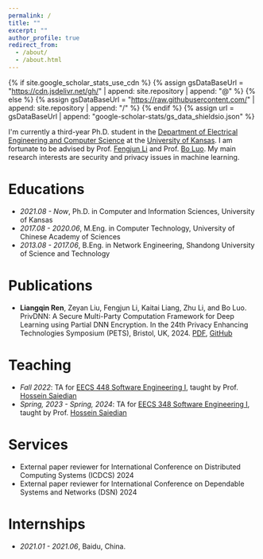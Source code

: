 ```yaml
---
permalink: /
title: ""
excerpt: ""
author_profile: true
redirect_from: 
  - /about/
  - /about.html
---
```


{% if site.google_scholar_stats_use_cdn %}
{% assign gsDataBaseUrl = "https://cdn.jsdelivr.net/gh/" | append: site.repository | append: "@" %}
{% else %}
{% assign gsDataBaseUrl = "https://raw.githubusercontent.com/" | append: site.repository | append: "/" %}
{% endif %}
{% assign url = gsDataBaseUrl | append: "google-scholar-stats/gs_data_shieldsio.json" %}

<span class='anchor' id='about-me'></span>

I'm currently a third-year Ph.D. student in the [Department of Electrical Engineering and Computer Science](https://eecs.ku.edu/) at the [University of Kansas](https://ku.edu/). I am fortunate to be advised by Prof. [Fengjun Li](https://ittc.ku.edu/~fli/) and Prof. [Bo Luo](https://www.ittc.ku.edu/~bluo/). My main research interests are security and privacy issues in machine learning.

# Educations
- *2021.08 - Now*, Ph.D. in Computer and Information Sciences, University of Kansas
- *2017.08 - 2020.06*, M.Eng. in Computer Technology, University of Chinese Academy of Sciences
- *2013.08 - 2017.06*, B.Eng. in Network Engineering, Shandong University of Science and Technology

# Publications

- **Liangqin Ren**, Zeyan Liu, Fengjun Li, Kaitai Liang, Zhu Li, and Bo Luo. PrivDNN: A Secure Multi-Party Computation Framework for Deep Learning using Partial DNN Encryption. In the 24th Privacy Enhancing Technologies Symposium (PETS), Bristol, UK, 2024. [PDF](../files/privdnn.pdf), [GitHub](https://github.com/LiangqinRen/PrivDNN)

# Teaching

- *Fall 2022*: TA for [EECS 448 Software Engineering I](https://people.eecs.ku.edu/~saiedian/Teaching/448/), taught by Prof. [Hossein Saiedian](https://people.eecs.ku.edu/~saiedian/)
- *Spring, 2023 - Spring, 2024*: TA for [EECS 348 Software Engineering I](https://people.eecs.ku.edu/~saiedian/Teaching/448/), taught by Prof. [Hossein Saiedian](https://people.eecs.ku.edu/~saiedian/)

# Services

- External paper reviewer for International Conference on Distributed Computing Systems (ICDCS) 2024
- External paper reviewer for International Conference on Dependable Systems and Networks (DSN) 2024

# Internships
- *2021.01 - 2021.06*, Baidu, China.
